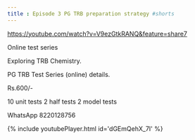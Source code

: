 ```yaml
---
title : Episode 3 PG TRB preparation strategy #shorts
---
```


https://youtube.com/watch?v=V9ezGtkRANQ&feature=share7

Online test series

Exploring TRB Chemistry.

PG TRB Test Series (online) details.

Rs.600/-

10 unit tests
2 half tests
2 model tests

WhatsApp 8220128756



{% include youtubePlayer.html id='dGEmQehX_7I' %}
